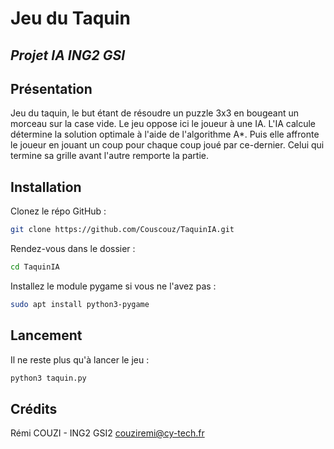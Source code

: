 # Jeu du Taquin

## _Projet IA ING2 GSI_

## Présentation

Jeu du taquin, le but étant de résoudre un puzzle 3x3 en bougeant un morceau sur la case vide.
Le jeu oppose ici le joueur à une IA.
L'IA calcule détermine la solution optimale à l'aide de l'algorithme A*.
Puis elle affronte le joueur en jouant un coup pour chaque coup joué par ce-dernier.
Celui qui termine sa grille avant l'autre remporte la partie.

## Installation

Clonez le répo GitHub :
```sh
git clone https://github.com/Couscouz/TaquinIA.git
```

Rendez-vous dans le dossier :
```sh
cd TaquinIA
```

Installez le module pygame si vous ne l'avez pas :
```sh
sudo apt install python3-pygame
```

## Lancement

Il ne reste plus qu'à lancer le jeu :
```sh
python3 taquin.py
```

## Crédits

Rémi COUZI - ING2 GSI2
couziremi@cy-tech.fr